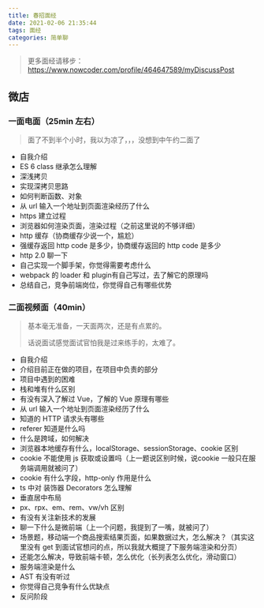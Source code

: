 ```yaml
---
title: 春招面经
date: 2021-02-06 21:35:44
tags: 面经
categories: 简单聊
---
```




> 更多面经请移步：https://www.nowcoder.com/profile/464647589/myDiscussPost

## 微店

### 一面电面（25min 左右）

> 面了不到半个小时，我以为凉了，，，没想到中午约二面了

- 自我介绍
- ES 6 class 继承怎么理解
- 深浅拷贝
- 实现深拷贝思路
- 如何判断函数、对象
- 从 url 输入一个地址到页面渲染经历了什么
- https 建立过程
- 浏览器如何渲染页面，渲染过程（之前这里说的不够详细）
- http 缓存（协商缓存少说一个，尴尬）
- 强缓存返回 http code 是多少，协商缓存返回的 http code 是多少
- http 2.0 聊一下
- 自己实现一个脚手架，你觉得需要考虑什么
- webpack 的 loader 和 plugin有自己写过，去了解它的原理吗
- 总结自己，竞争前端岗位，你觉得自己有哪些优势



### 二面视频面（40min）

> 基本毫无准备，一天面两次，还是有点累的。
>
> 话说面试感觉面试官怕我是过来练手的，太难了。

- 自我介绍
- 介绍目前正在做的项目，在项目中负责的部分
- 项目中遇到的困难
- 栈和堆有什么区别
- 有没有深入了解过 Vue，了解的 Vue 原理有哪些
- 从 url 输入一个地址到页面渲染经历了什么
- 知道的 HTTP 请求头有哪些
- referer 知道是什么吗
- 什么是跨域，如何解决
- 浏览器本地缓存有什么，localStorage、sessionStorage、cookie 区别
- cookie 不能使用 js 获取或设置吗（上一题说区别时候，说cookie 一般只在服务端调用就被问了）
- cookie 有什么字段，http-only 作用是什么
- ts 中对 装饰器 Decorators 怎么理解
- 垂直居中布局
- px、rpx、em、rem、vw/vh 区别
- 有没有关注新技术的发展
- 聊一下什么是微前端（上一个问题，我提到了一嘴，就被问了）
- 场景题，移动端一个商品搜索结果页面，如果数据过大，怎么解决？（其实这里没有 get 到面试官想问的点，所以我就大概提了下服务端渲染和分页）
- 还能怎么解决，导致前端卡顿，怎么优化（长列表怎么优化，滑动窗口）
- 服务端渲染是什么
- AST 有没有听过
- 你觉得自己竞争有什么优缺点
- 反问阶段
